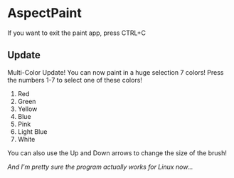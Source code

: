 # AspectPaint

If you want to exit the paint app, press CTRL+C

## Update

Multi-Color Update! You can now paint in a huge selection 7 colors! Press the numbers 1-7 to select one of these colors!

1. Red
2. Green
3. Yellow
4. Blue
5. Pink
6. Light Blue
7. White

You can also use the Up and Down arrows to change the size of the brush!

*And I'm pretty sure the program actually works for Linux now...*
